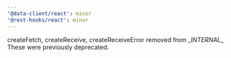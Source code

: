```yaml
---
'@data-client/react': minor
'@rest-hooks/react': minor
---
```


createFetch, createReceive, createReceiveError removed from \__INTERNAL__
These were previously deprecated.

